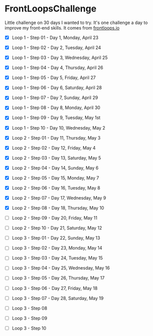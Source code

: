 # FrontLoopsChallenge

Little challenge on 30 days I wanted to try.
It's one challenge a day to improve my front-end skills.
It comes from [frontloops.io](http://frontloops.io/)

- [x] Loop 1 - Step 01 - Day 1, Monday, April 23
- [x] Loop 1 - Step 02 - Day 2, Tuesday, April 24
- [x] Loop 1 - Step 03 - Day 3, Wednesday, April 25
- [x] Loop 1 - Step 04 - Day 4, Thursday, April 26
- [x] Loop 1 - Step 05 - Day 5, Friday, April 27
- [x] Loop 1 - Step 06 - Day 6, Saturday, April 28
- [x] Loop 1 - Step 07 - Day 7, Sunday, April 29
- [x] Loop 1 - Step 08 - Day 8, Monday, April 30
- [x] Loop 1 - Step 09 - Day 9, Tuesday, May 1st
- [x] Loop 1 - Step 10 - Day 10, Wednesday, May 2
- [x] Loop 2 - Step 01 - Day 11, Thursday, May 3
- [x] Loop 2 - Step 02 - Day 12, Friday, May 4
- [x] Loop 2 - Step 03 - Day 13, Saturday, May 5
- [x] Loop 2 - Step 04 - Day 14, Sunday, May 6
- [x] Loop 2 - Step 05 - Day 15, Monday, May 7
- [x] Loop 2 - Step 06 - Day 16, Tuesday, May 8
- [x] Loop 2 - Step 07 - Day 17, Wednesday, May 9
- [x] Loop 2 - Step 08 - Day 18, Thursday, May 10
- [ ] Loop 2 - Step 09 - Day 20, Friday, May 11
- [ ] Loop 2 - Step 10 - Day 21, Saturday, May 12
- [ ] Loop 3 - Step 01 - Day 22, Sunday, May 13
- [ ] Loop 3 - Step 02 - Day 23, Monday, May 14
- [ ] Loop 3 - Step 03 - Day 24, Tuesday, May 15
- [ ] Loop 3 - Step 04 - Day 25, Wednesday, May 16
- [ ] Loop 3 - Step 05 - Day 26, Thursday, May 17
- [ ] Loop 3 - Step 06 - Day 27, Friday, May 18
- [ ] Loop 3 - Step 07 - Day 28, Saturday, May 19
- [ ] Loop 3 - Step 08
- [ ] Loop 3 - Step 09
- [ ] Loop 3 - Step 10

